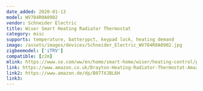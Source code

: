 ```yaml
---
date_added: 2020-01-13
model: WV704R0A0902
vendor: Schneider Electric
title: Wiser Smart Heating Radiator Thermostat
category: misc
supports: temperature, batterypct, keypad lock, heating demand
image: /assets/images/devices/Schneider_Electric_WV704R0A0902.jpg
zigbeemodel: ['iTRV']
compatible: [z2m]
mlink: https://www.se.com/ww/en/home/smart-home/wiser/heating-control/product.jsp
link: https://www.amazon.co.uk/Drayton-Heating-Radiator-Thermostat-Amazon/dp/B075GNG6QF
link2: https://www.amazon.de/dp/B077XJBL6H
link3: 
---
```


